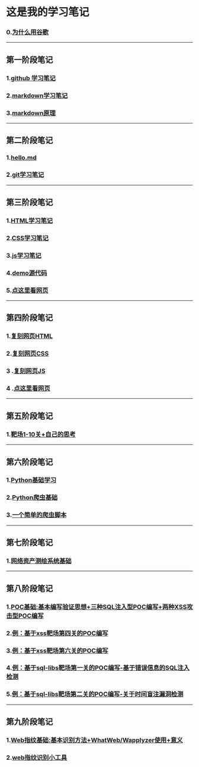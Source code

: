 # 这是我的学习笔记
### 0.[为什么用谷歌](http://github.com/thr-del/Task/blob/master/关于为什么使用Google搜索引擎的思考.md)
***
## 第一阶段笔记
### 1.[github 学习笔记](http://github.com/thr-del/Task/blob/master/Github学习笔记.md)
### 2.[markdown学习笔记](http://github.com/thr-del/Task/blob/master/学习笔记.md)
### 3.[markdown原理](http://github.com/thr-del/Task/blob/master/markdown原理.md)

***
## 第二阶段笔记
### 1.[hello.md](http://github.com/thr-del/Task/blob/master/Hello.md)
### 2.[git学习笔记](http://github.com/thr-del/Task/blob/master/Git学习笔记.md)
***
## 第三阶段笔记
### 1.[HTML学习笔记](http://github.com/thr-del/Task/blob/master/HTML学习笔记.md)
### 2.[CSS学习笔记](http://github.com/thr-del/Task/blob/master/CSS学习笔记.md)
### 3.[js学习笔记](http://github.com/thr-del/Task/blob/master/js学习笔记.md)
### 4.[demo源代码](http://github.com/thr-del/Task/blob/master/网页原代码.md)
### 5.[点这里看网页](https://thr-del.github.io/Task/)
***
## 第四阶段笔记
### 1.[复刻网页HTML](http://github.com/thr-del/Task/blob/master/docs/html+css+js/geek.html)
### 2.[复刻网页CSS](http://github.com/thr-del/Task/blob/master/docs/html+css+js/geek.css)
### 3 .[复刻网页JS](http://github.com/thr-del/Task/blob/master/docs/html+css+js/geek.js)
### 4 .[点这里看网页](https://thr-del.github.io/Task/html+css+js/geek.html)
***
## 第五阶段笔记
### 1.[靶场1-10关+自己的思考](http://github.com/thr-del/Task/blob/master/靶场1-10解题思路+自己的思考.md)
***
## 第六阶段笔记
### 1.[Python基础学习](http://github.com/thr-del/Task/blob/master/Python基础学习.md)
### 2.[Python爬虫基础](http://github.com/thr-del/Task/blob/master/Python爬虫基础.md)
### 3.[一个简单的爬虫脚本](http://github.com/thr-del/Task/blob/master/scrape_douban.py)
***
## 第七阶段笔记
### 1.[网络资产测绘系统基础](http://github.com/thr-del/Task/blob/master/网络资产测绘系统基础.md)
***
## 第八阶段笔记
### 1.[POC基础:基本编写验证思想+三种SQL注入型POC编写+两种XSS攻击型POC编写](http://github.com/thr-del/Task/blob/master/POC基础.md)
### 2.[例：基于xss靶场第四关的POC编写](https://github.com/thr-del/Task/blob/master/XSS%20POC.py)
### 3.[例：基于xss靶场第六关的POC编写](https://github.com/thr-del/Task/blob/master/XSS%20POC%201.py)
### 4.[例：基于sql-libs靶场第一关的POC编写-基于错误信息的SQL注入检测](http://github.com/thr-del/Task/blob/master/SQL1.py)
### 5.[例：基于sql-libs靶场第二关的POC编写-关于时间盲注漏洞检测](http://github.com/thr-del/Task/blob/master/SQL2.py)
***
## 第九阶段笔记
### 1.[Web指纹基础:基本识别方法+WhatWeb/Wapplyzer使用+意义](http://github.com/thr-del/Task/blob/master/Web指纹基础.md)
### 2.[web指纹识别小工具](http://github.com/thr-del/Task/blob/master/web指纹.py)
